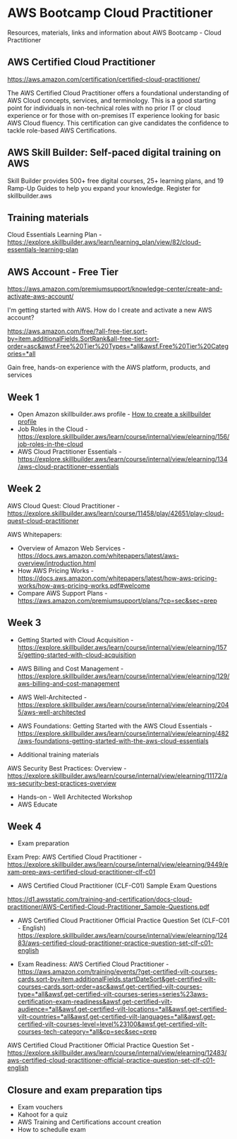 # AWS Bootcamp Cloud Practitioner

Resources, materials, links and information about AWS Bootcamp - Cloud Practitioner

## AWS Certified Cloud Practitioner

<https://aws.amazon.com/certification/certified-cloud-practitioner/>

The AWS Certified Cloud Practitioner offers a foundational understanding of AWS Cloud concepts, services, and terminology. This is a good starting point for individuals in non-technical roles with no prior IT or cloud experience or for those with on-premises IT experience looking for basic AWS Cloud fluency. This certification can give candidates the confidence to tackle role-based AWS Certifications.

## AWS Skill Builder: Self-paced digital training on AWS

Skill Builder provides 500+ free digital courses, 25+ learning plans, and 19 Ramp-Up Guides to help you expand your knowledge.
Register for skillbuilder.aws

## Training materials

Cloud Essentials Learning Plan - <https://explore.skillbuilder.aws/learn/learning_plan/view/82/cloud-essentials-learning-plan>

## AWS Account - Free Tier

<https://aws.amazon.com/premiumsupport/knowledge-center/create-and-activate-aws-account/>

I'm getting started with AWS. How do I create and activate a new AWS account?

<https://aws.amazon.com/free/?all-free-tier.sort-by=item.additionalFields.SortRank&all-free-tier.sort-order=asc&awsf.Free%20Tier%20Types=*all&awsf.Free%20Tier%20Categories=*all>

Gain free, hands-on experience with the AWS platform, products, and services

## Week 1

* Open Amazon skillbuilder.aws profile - [How to create a skillbuilder profile](./how-tos/getting-started-create-skillbuilder-account-and-access-resources.md)
* Job Roles in the Cloud - <https://explore.skillbuilder.aws/learn/course/internal/view/elearning/156/job-roles-in-the-cloud>
* AWS Cloud Practitioner Essentials - <https://explore.skillbuilder.aws/learn/course/internal/view/elearning/134/aws-cloud-practitioner-essentials>

## Week 2

AWS Cloud Quest: Cloud Practitioner - <https://explore.skillbuilder.aws/learn/course/11458/play/42651/play-cloud-quest-cloud-practitioner>

AWS Whitepapers:

* Overview of Amazon Web Services - <https://docs.aws.amazon.com/whitepapers/latest/aws-overview/introduction.html>
* How AWS Pricing Works - <https://docs.aws.amazon.com/whitepapers/latest/how-aws-pricing-works/how-aws-pricing-works.pdf#welcome>
* Compare AWS Support Plans - <https://aws.amazon.com/premiumsupport/plans/?cp=sec&sec=prep>

## Week 3

* Getting Started with Cloud Acquisition -<https://explore.skillbuilder.aws/learn/course/internal/view/elearning/1575/getting-started-with-cloud-acquisition>
* AWS Billing and Cost Management - <https://explore.skillbuilder.aws/learn/course/internal/view/elearning/129/aws-billing-and-cost-management>
* AWS Well-Architected - <https://explore.skillbuilder.aws/learn/course/internal/view/elearning/2045/aws-well-architected>
* AWS Foundations: Getting Started with the AWS Cloud Essentials - <https://explore.skillbuilder.aws/learn/course/internal/view/elearning/482/aws-foundations-getting-started-with-the-aws-cloud-essentials>

* Additional training materials

AWS Security Best Practices: Overview - <https://explore.skillbuilder.aws/learn/course/internal/view/elearning/11172/aws-security-best-practices-overview>

* Hands-on - Well Architected Workshop
* AWS Educate

## Week 4

* Exam preparation

Exam Prep: AWS Certified Cloud Practitioner - <https://explore.skillbuilder.aws/learn/course/internal/view/elearning/9449/exam-prep-aws-certified-cloud-practitioner-clf-c01>

* AWS Certified Cloud Practitioner (CLF-C01) Sample Exam Questions

<https://d1.awsstatic.com/training-and-certification/docs-cloud-practitioner/AWS-Certified-Cloud-Practitioner_Sample-Questions.pdf>

* AWS Certified Cloud Practitioner Official Practice Question Set (CLF-C01 - English)
<https://explore.skillbuilder.aws/learn/course/internal/view/elearning/12483/aws-certified-cloud-practitioner-practice-question-set-clf-c01-english>

* Exam Readiness: AWS Certified Cloud Practitioner - <https://aws.amazon.com/training/events/?get-certified-vilt-courses-cards.sort-by=item.additionalFields.startDateSort&get-certified-vilt-courses-cards.sort-order=asc&awsf.get-certified-vilt-courses-type=*all&awsf.get-certified-vilt-courses-series=series%23aws-certification-exam-readiness&awsf.get-certified-vilt-audience=*all&awsf.get-certified-vilt-locations=*all&awsf.get-certified-vilt-countries=*all&awsf.get-certified-vilt-languages=*all&awsf.get-certified-vilt-courses-level=level%23100&awsf.get-certified-vilt-courses-tech-category=*all&cp=sec&sec=prep>

AWS Certified Cloud Practitioner Official Practice Question Set - <https://explore.skillbuilder.aws/learn/course/internal/view/elearning/12483/aws-certified-cloud-practitioner-official-practice-question-set-clf-c01-english>

## Closure and exam preparation tips

* Exam vouchers
* Kahoot for a quiz
* AWS Training and Certifications account creation
* How to schedulle exam
